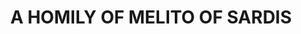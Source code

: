 ---
capo: 0
id: 0
lang: en-us
page: '284'
step: con
subtitle: ''
tags:
- pan
title: A HOMILY OF MELITO OF SARDIS
---